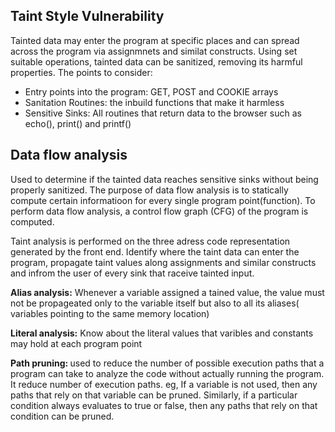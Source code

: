 ## Taint Style Vulnerability

Tainted data may enter the program at specific places and can spread across the program via assignmnets and similat constructs. Using set suitable operations, tainted data can be sanitized, removing its harmful properties. The points to consider:

- Entry points into the program: GET, POST and COOKIE arrays
- Sanitation Routines: the inbuild functions that make it harmless
- Sensitive Sinks: All routines that return data to the browser such as echo(), print() and printf()

## Data flow analysis

Used to determine if the tainted data reaches sensitive sinks without being properly sanitized. The purpose of data flow analysis is to statically compute certain informatioon for every single program point(function). To perform data flow analysis, a control flow graph (CFG) of the program is computed.

Taint analysis is performed on the three adress code representation generated by the front end. Identify where the taint data can enter the program, propagate taint values along assignments and similar constructs and infrom the user of every sink that raceive tainted input.

<b>Alias analysis:</b> Whenever a variable assigned a tained value, the value must not be propageated only to the variable itself but also to all its aliases( variables pointing to the same memory location)

<b>Literal analysis:</b> Know about the literal values that varibles and constants may hold at each program point

<b>Path pruning: </b> used to reduce the number of possible execution paths that a program can take to analyze the code without actually running the program. It reduce number of execution paths. eg,  If a variable is not used, then any paths that rely on that variable can be pruned. Similarly, if a particular condition always evaluates to true or false, then any paths that rely on that condition can be pruned.